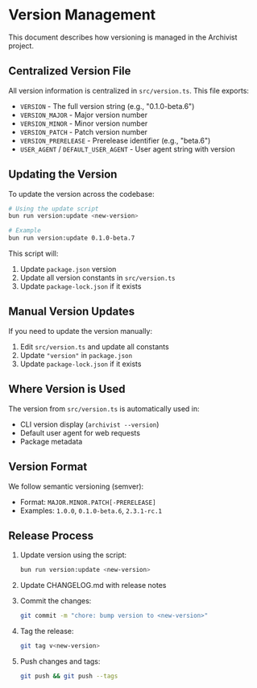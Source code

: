 # Version Management

This document describes how versioning is managed in the Archivist project.

## Centralized Version File

All version information is centralized in `src/version.ts`. This file exports:

- `VERSION` - The full version string (e.g., "0.1.0-beta.6")
- `VERSION_MAJOR` - Major version number
- `VERSION_MINOR` - Minor version number
- `VERSION_PATCH` - Patch version number
- `VERSION_PRERELEASE` - Prerelease identifier (e.g., "beta.6")
- `USER_AGENT` / `DEFAULT_USER_AGENT` - User agent string with version

## Updating the Version

To update the version across the codebase:

```bash
# Using the update script
bun run version:update <new-version>

# Example
bun run version:update 0.1.0-beta.7
```

This script will:
1. Update `package.json` version
2. Update all version constants in `src/version.ts`
3. Update `package-lock.json` if it exists

## Manual Version Updates

If you need to update the version manually:

1. Edit `src/version.ts` and update all constants
2. Update `"version"` in `package.json`
3. Update `package-lock.json` if it exists

## Where Version is Used

The version from `src/version.ts` is automatically used in:

- CLI version display (`archivist --version`)
- Default user agent for web requests
- Package metadata

## Version Format

We follow semantic versioning (semver):
- Format: `MAJOR.MINOR.PATCH[-PRERELEASE]`
- Examples: `1.0.0`, `0.1.0-beta.6`, `2.3.1-rc.1`

## Release Process

1. Update version using the script:
   ```bash
   bun run version:update <new-version>
   ```

2. Update CHANGELOG.md with release notes

3. Commit the changes:
   ```bash
   git commit -m "chore: bump version to <new-version>"
   ```

4. Tag the release:
   ```bash
   git tag v<new-version>
   ```

5. Push changes and tags:
   ```bash
   git push && git push --tags
   ```